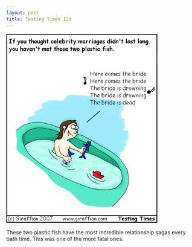 ```yaml
---
layout: post
title: Testing Times 123
---
```

<img src="/images/tt0123.png">

These two plastic fish have the most incredible relationship sagas every bath time. This was one of the more fatal ones. 